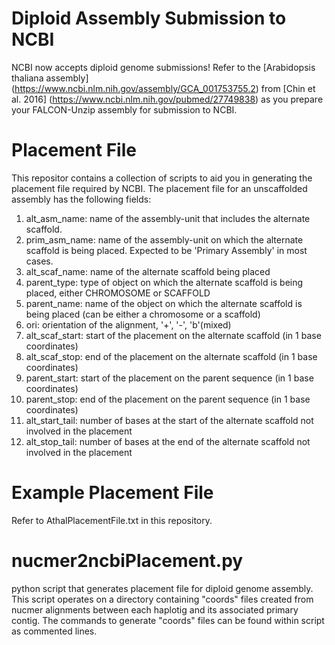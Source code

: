 # Diploid Assembly Submission to NCBI
NCBI now accepts diploid genome submissions! Refer to the [Arabidopsis thaliana assembly] (https://www.ncbi.nlm.nih.gov/assembly/GCA_001753755.2) from [Chin et al. 2016] (https://www.ncbi.nlm.nih.gov/pubmed/27749838) as you prepare your FALCON-Unzip assembly for submission to NCBI.

# Placement File
This repositor contains a collection of scripts to aid you in generating the placement file required by NCBI. The placement file for an unscaffolded assembly has the following fields:

1. alt_asm_name: name of the assembly-unit that includes the alternate scaffold.
2. prim_asm_name: name of the assembly-unit on which the alternate scaffold is being placed. Expected to be 'Primary Assembly' in most cases.
3. alt_scaf_name: name of the alternate scaffold being placed
4. parent_type: type of object on which the alternate scaffold is being placed, either CHROMOSOME or SCAFFOLD
5. parent_name: name of the object on which the alternate scaffold is being placed (can be either a chromosome or a scaffold)
6. ori: orientation of the alignment, '+', '-', 'b'(mixed)
7. alt_scaf_start: start of the placement on the alternate scaffold (in 1 base coordinates)
8. alt_scaf_stop: end of the placement on the alternate scaffold (in 1 base coordinates)
9. parent_start: start of the placement on the parent sequence (in 1 base coordinates)
10. parent_stop: end of the placement on the parent sequence (in 1 base coordinates)
11. alt_start_tail: number of bases at the start of the alternate scaffold not involved in the placement
12. alt_stop_tail: number of bases at the end of the alternate scaffold not involved in the placement

# Example Placement File
Refer to AthalPlacementFile.txt in this repository.

# nucmer2ncbiPlacement.py
python script that generates placement file for diploid genome assembly. This script operates on a directory containing "coords" files created from nucmer alignments between each haplotig and its associated primary contig. The commands to generate "coords" files can be found within script as commented lines.

# 
